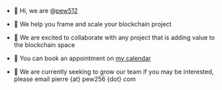 - 👋 Hi, we are @[pew512]
- 👀 We help you frame and scale your blockchain project
- 💞️ We are excited to collaborate with any project that is adding value to the blockchain space
- :calendar: You can book an appointment on [my calendar]


- 🌱 We are currently seeking to grow our team if you may be interested, please email pierre {at} pew256 {dot} com

   [my calendar]: <https://calendly.com/pew256/25min>
   [pew512]: <https://twitter.com/pew512>

